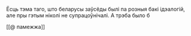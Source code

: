 Ёсць тэма таго, што беларусы заўсёды былі па розныя бакі ідэалогій, але пры гэтым ніколі не супрацоўнічалі. А трэба было б

[[@ памежжа]]
